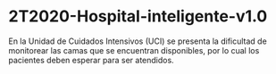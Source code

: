 # 2T2020-Hospital-inteligente-v1.0
En la Unidad de Cuidados Intensivos (UCI) se presenta la dificultad de monitorear las camas que se encuentran disponibles, por lo cual los pacientes deben esperar para ser atendidos.

